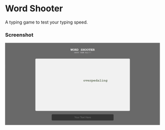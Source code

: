 # Word Shooter

A typing game to test your typing speed.

### Screenshot

![screenshot](images/word-shooter.jpg)
